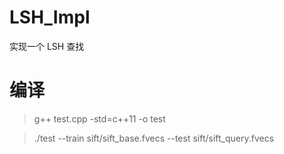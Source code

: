 # LSH_Impl

实现一个 LSH 查找

# 编译

> g++ test.cpp -std=c++11 -o test

> ./test --train sift/sift_base.fvecs --test sift/sift_query.fvecs 
